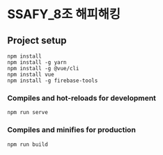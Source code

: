# SSAFY_8조 해피해킹

## Project setup
```
npm install
npm install -g yarn
npm install -g @vue/cli
npm install vue
npm install -g firebase-tools
```

### Compiles and hot-reloads for development
```
npm run serve
```

### Compiles and minifies for production
```
npm run build
```



